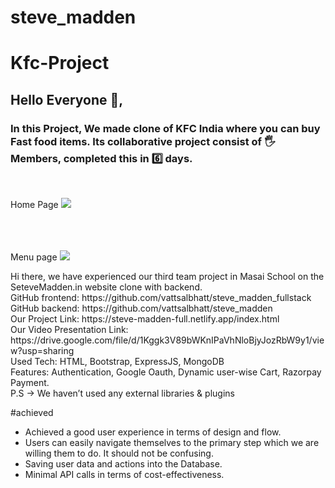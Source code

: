 # steve_madden

# Kfc-Project
## Hello Everyone 👋,
 ### In this Project, We made clone of KFC India where you can buy Fast food items. Its collaborative project consist of 🖐 Members, completed this in 6️⃣ days.
<br/>

Home Page
<img src="./homekfc.png">

<br/>
<br/>
<br/>
Menu page
<img src="./kfc.png">



<p>Hi there, we have experienced our third team project in Masai School on the SeteveMadden.in website clone with backend.<br>
GitHub frontend: https://github.com/vattsalbhatt/steve_madden_fullstack<br>
GitHub backend: https://github.com/vattsalbhatt/steve_madden<br>
Our Project Link: https://steve-madden-full.netlify.app/index.html<br>
Our Video Presentation Link: https://drive.google.com/file/d/1Kggk3V89bWKnIPaVhNloBjyJozRbW9y1/view?usp=sharing<br>
Used Tech: HTML, Bootstrap, ExpressJS, MongoDB <br>
Features: Authentication, Google Oauth, Dynamic user-wise Cart, Razorpay Payment.<br>
P.S → We haven’t used any external libraries & plugins</p>

<label>#achieved</label>
<ul>
  <li>Achieved a good user experience in terms of design and flow.
  </li>
  <li>Users can easily navigate themselves to the primary step which we are willing them to do. It should not be confusing.
  </li>
  <li>Saving user data and actions into the Database.</li>
  <li>Minimal API calls in terms of cost-effectiveness.</li>
  </ul>



